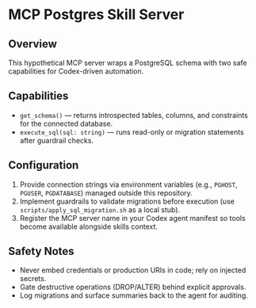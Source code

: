 # MCP Postgres Skill Server

## Overview
This hypothetical MCP server wraps a PostgreSQL schema with two safe capabilities for Codex-driven automation.

## Capabilities
- `get_schema()` — returns introspected tables, columns, and constraints for the connected database.
- `execute_sql(sql: string)` — runs read-only or migration statements after guardrail checks.

## Configuration
1. Provide connection strings via environment variables (e.g., `PGHOST`, `PGUSER`, `PGDATABASE`) managed outside this repository.
2. Implement guardrails to validate migrations before execution (use `scripts/apply_sql_migration.sh` as a local stub).
3. Register the MCP server name in your Codex agent manifest so tools become available alongside skills context.

## Safety Notes
- Never embed credentials or production URIs in code; rely on injected secrets.
- Gate destructive operations (DROP/ALTER) behind explicit approvals.
- Log migrations and surface summaries back to the agent for auditing.
